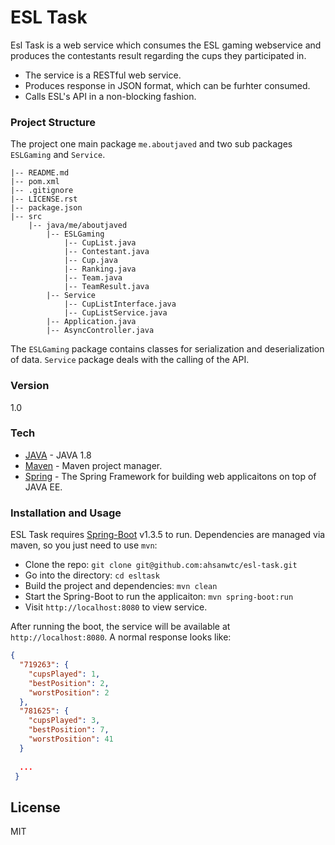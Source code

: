 # ESL Task

Esl Task is a web service which consumes the ESL gaming webservice and produces the contestants result regarding the cups they participated in.
  
- The service is a RESTful web service.
- Produces response in JSON format, which can be furhter consumed.
- Calls ESL's API in a non-blocking fashion.

### Project Structure
The project one main package `me.aboutjaved` and two sub packages `ESLGaming` and `Service`.

    |-- README.md
    |-- pom.xml
    |-- .gitignore
    |-- LICENSE.rst
    |-- package.json
    |-- src
        |-- java/me/aboutjaved
            |-- ESLGaming
                |-- CupList.java
                |-- Contestant.java
                |-- Cup.java
                |-- Ranking.java
                |-- Team.java
                |-- TeamResult.java
            |-- Service
                |-- CupListInterface.java
                |-- CupListService.java
            |-- Application.java
            |-- AsyncController.java
The `ESLGaming` package contains classes for serialization and deserialization of data. `Service` package deals with the calling of the API.

### Version
1.0

### Tech
* [JAVA] - JAVA 1.8
* [Maven] - Maven project manager.
* [Spring] - The Spring Framework for building web applicaitons on top of JAVA EE.

### Installation and Usage
ESL Task requires [Spring-Boot](https://spring.io/) v1.3.5 to run. Dependencies are managed via maven, so you just need to use `mvn`:
* Clone the repo: `git clone git@github.com:ahsanwtc/esl-task.git`
* Go into the directory: `cd esltask`
* Build the project and dependencies: `mvn clean`
* Start the Spring-Boot to run the applicaiton: `mvn spring-boot:run`
* Visit `http://localhost:8080` to view service.

After running the boot, the service will be available at `http://localhost:8080`. A normal response looks like:
```json
{
  "719263": {
    "cupsPlayed": 1,
    "bestPosition": 2,
    "worstPosition": 2
  },
  "781625": {
    "cupsPlayed": 3,
    "bestPosition": 7,
    "worstPosition": 41
  }
  
  ...
 }
```

License
----

MIT

[Spring]: <https://spring.io/>
[JAVA]: <https://www.java.com/en/>
[Maven]: <https://maven.apache.org/>
   
